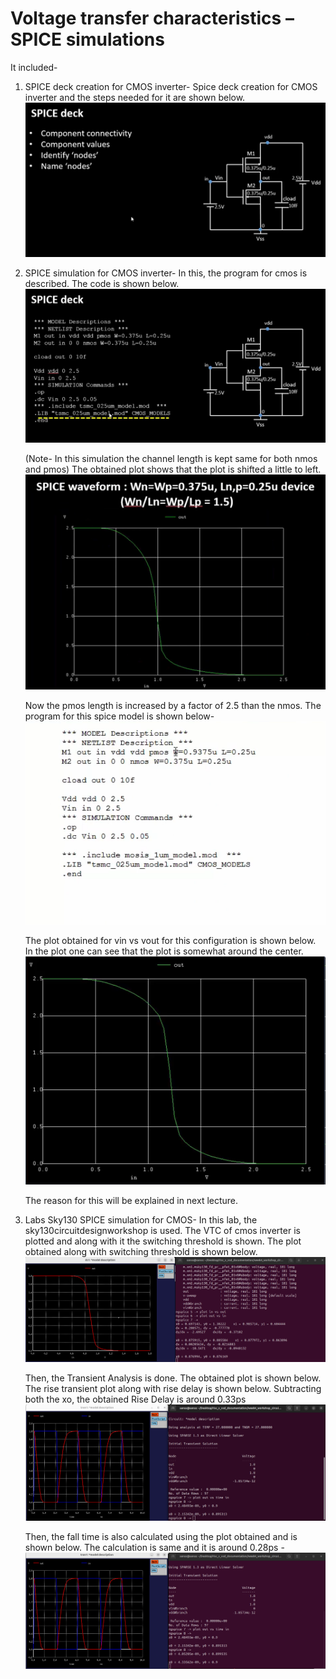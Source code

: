 # Voltage transfer characteristics – SPICE simulations
It included-
1. SPICE deck creation for CMOS inverter-
    Spice deck creation for CMOS inverter and the steps needed for it are shown below.
    ![spice_deck_connectivity](/week_4/day_3/Voltage_Transfer_Characteristics_SPICE_Simulations/img/spice_deck_connectivity.png)
  
2. SPICE simulation for CMOS inverter-
    In this, the program for cmos is described. The code is shown below. 
    ![deck_spice_program](/week_4/day_3/Voltage_Transfer_Characteristics_SPICE_Simulations/img/deck_spice_program.png)
    
    (Note- In this simulation the channel length is kept same for both nmos and pmos)
    The obtained plot shows that the plot is shifted a little to left.
    ![CMOS_Vin_vs_Vout_for_same_channel_length_pmos_and_nmos](/week_4/day_3/Voltage_Transfer_Characteristics_SPICE_Simulations/img/CMOS_Vin_vs_Vout_for_same_channel_length_pmos_and_nmos.png)
    
    Now the pmos length is increased by a factor of 2.5 than the nmos. The program for this spice model is shown below-
    ![Spice_Program_for_2o5_channel_length_of_pmos](/week_4/day_3/Voltage_Transfer_Characteristics_SPICE_Simulations/img/Spice_Program_for_2o5_channel_length_of_pmos.png)
    
    The plot obtained for vin vs vout for this configuration is shown below. In the plot one can see that the plot is somewhat around the center. 
    ![Vin_vs_Vout_for_2o5_channel_length_of_pmos](/week_4/day_3/Voltage_Transfer_Characteristics_SPICE_Simulations/img/Vin_vs_Vout_for_2o5_channel_length_of_pmos.png)
    
    The reason for this will be explained in next lecture.

3. Labs Sky130 SPICE simulation for CMOS-
    In this lab, the sky130circuitdesignworkshop is used. The VTC of cmos inverter is plotted and along with it the switching threshold is shown. The plot obtained along with switching threshold is shown below.
    ![plot_vin_vs_vout_with_switching_threshold](/week_4/day_3/Voltage_Transfer_Characteristics_SPICE_Simulations/img/plot_vin_vs_vout_with_switching_threshold.png)
    
    Then, the Transient Analysis is done. The obtained plot is shown below.
    The rise transient plot along with rise delay is shown below. Subtracting both the xo, the obtained Rise Delay is around 0.33ps
    ![Transient_Plot_out_vs_time_in_with_Rise_Delay](/week_4/day_3/Voltage_Transfer_Characteristics_SPICE_Simulations/img/Transient_Plot_out_vs_time_in_with_Rise_Delay.png)
    
    Then, the fall time is also calculated using the plot obtained and is shown below. The calculation is same and it is around 0.28ps -
    ![Transient_Plot_out_vs_time_in_with_Fall_Delay](/week_4/day_3/Voltage_Transfer_Characteristics_SPICE_Simulations/img/Transient_Plot_out_vs_time_in_with_Fall_Delay.png)
